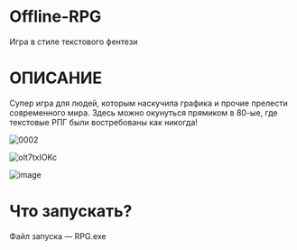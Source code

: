 # Offline-RPG
Игра в стиле текстового фентези
# ОПИСАНИЕ
Супер игра для людей, которым наскучила графика и прочие прелести современного мира. Здесь можно окунуться прямиком в 80-ые, где текстовые РПГ были востребованы как никогда!

![0002](https://user-images.githubusercontent.com/86229920/175379428-7ca692c4-ddae-4c9a-ac4a-00dcc8d1964a.png)

![olt7txIOKc](https://user-images.githubusercontent.com/86229920/174169079-58af967e-0bdd-4cfc-a119-eacde2b9d569.png)

![image](https://github.com/Mifman/Offline-RPG/assets/86229920/6fb3e9fa-0cb5-4dc9-96f9-2face4e7bd26)


# Что запускать?
Файл запуска — RPG.exe
